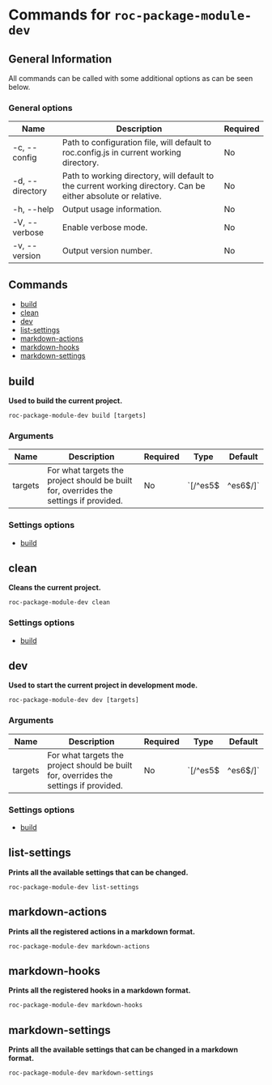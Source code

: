 # Commands for `roc-package-module-dev`

## General Information
All commands can be called with some additional options as can be seen below.

### General options

| Name            | Description                                                                                                   | Required |
| --------------- | ------------------------------------------------------------------------------------------------------------- | -------- |
| -c, --config    | Path to configuration file, will default to roc.config.js in current working directory.                       | No       |
| -d, --directory | Path to working directory, will default to the current working directory. Can be either absolute or relative. | No       |
| -h, --help      | Output usage information.                                                                                     | No       |
| -V, --verbose   | Enable verbose mode.                                                                                          | No       |
| -v, --version   | Output version number.                                                                                        | No       |

## Commands
* [build](#build)
* [clean](#clean)
* [dev](#dev)
* [list-settings](#list-settings)
* [markdown-actions](#markdown-actions)
* [markdown-hooks](#markdown-hooks)
* [markdown-settings](#markdown-settings)

## build
__Used to build the current project.__

```
roc-package-module-dev build [targets]
```

### Arguments

| Name    | Description                                                                           | Required | Type              | Default |
| ------- | ------------------------------------------------------------------------------------- | -------- | ----------------- | ------- |
| targets | For what targets the project should be built for, overrides the settings if provided. | No       | `[/^es5$|^es6$/]` |         |

### Settings options
* [build](/packages/roc-package-module-dev/docs/Settings.md#build)

## clean
__Cleans the current project.__

```
roc-package-module-dev clean
```

### Settings options
* [build](/packages/roc-package-module-dev/docs/Settings.md#build)

## dev
__Used to start the current project in development mode.__

```
roc-package-module-dev dev [targets]
```

### Arguments

| Name    | Description                                                                           | Required | Type              | Default |
| ------- | ------------------------------------------------------------------------------------- | -------- | ----------------- | ------- |
| targets | For what targets the project should be built for, overrides the settings if provided. | No       | `[/^es5$|^es6$/]` |         |

### Settings options
* [build](/packages/roc-package-module-dev/docs/Settings.md#build)

## list-settings
__Prints all the available settings that can be changed.__

```
roc-package-module-dev list-settings
```

## markdown-actions
__Prints all the registered actions in a markdown format.__

```
roc-package-module-dev markdown-actions
```

## markdown-hooks
__Prints all the registered hooks in a markdown format.__

```
roc-package-module-dev markdown-hooks
```

## markdown-settings
__Prints all the available settings that can be changed in a markdown format.__

```
roc-package-module-dev markdown-settings
```

